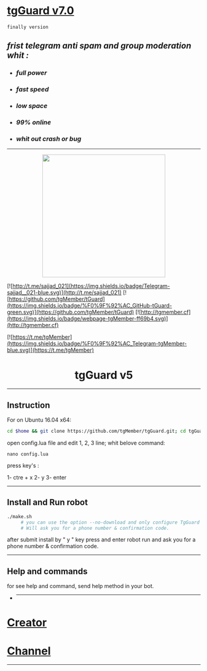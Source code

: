 
# [tgGuard v7.0](https://t.me/tgGuard) 
```finally version```


## _frist telegram anti spam and group moderation whit :_

- ### *full power* 
- ### *fast speed*
- ### *low space* 
- ### *99% online* 
- ### *whit out crash or bug*


***

<p align="center"> <img class="td" style="vertical-align: middle;" src="https://tgmemberplus.000webhostapp.com/tgguard.jpg" alt="" width="320" height="320" /></p>



[![http://t.me/sajjad_021](https://img.shields.io/badge/Telegram-sajjad__021-blue.svg)](http://t.me/sajjad_021)
[![https://github.com/tgMember/tGuard](https://img.shields.io/badge/%F0%9F%92%AC_GitHub-tGuard-green.svg)](https://github.com/tgMember/tGuard)
[![http://tgmember.cf](https://img.shields.io/badge/webpage-tgMember-ff69b4.svg)](http://tgmember.cf)

[![https://t.me/tgMember](https://img.shields.io/badge/%F0%9F%92%AC_Telegram-tgMember-blue.svg)](https://t.me/tgMember)

<h1 align="center">tgGuard v5</h1>


***

## Instruction
For on Ubuntu 16.04 x64:
```bash
cd $home && git clone https://github.com/tgMember/tgGuard.git; cd tgGuard; chmod +x make.sh
```

open config.lua file and edit 1, 2, 3 line;
whit belove command:

```
nano config.lua
```

press key's  :

1- ctre + x
2- y
3- enter

***

## Install and Run robot
```sh
./make.sh
     # you can use the option --no-download and only configure TgGuard
     # Will ask you for a phone number & confirmation code.
```

after submit install by " y " key press and enter robot run and ask you for a phone number & confirmation code.

***

## Help and commands 

for see help and command, send help method in your bot.

- ***

# [Creator](https://telegram.me/sajjad_021)
# [Channel](https://telegram.me/tgMember)
			
----------


